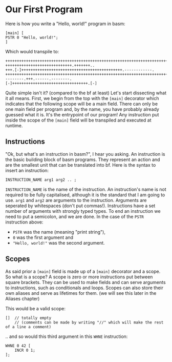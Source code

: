 # Our First Program

Here is how you write a "Hello, world!" program in basm:

```basm
[main] [
PSTR 0 "Hello, world!";
]
```

Which would transpile to:
```bf
++++++++++++++++++++++++++++++++++++++++++++++++++++++++++++++++++++++++.
+++++++++++++++++++++++++++++.+++++++..
+++.[-]++++++++++++++++++++++++++++++++++++++++++++.------------.
+++++++++++++++++++++++++++++++++++++++++++++++++++++++++++++++++++++++++++++++++++++++.
--------.+++.------.--------.
[-]+++++++++++++++++++++++++++++++++.[-]
```

Quite simple isn't it? (compared to the bf at least) Let's start dissecting what it all means.
First, we begin from the top with the `[main]` decorator which indicates that the following
scope will be a main field. There can only be one main field per program and, by the name, you
have probably already guessed what it is. It's the entrypoint of our program! Any instruction put inside the scope of the `[main]` field will be transpiled and executed at runtime.

## Instructions
"Ok, but what's an instruction in basm?", I hear you asking.
An instruction is the basic building block of basm programs.
They represent an action and are the smallest unit that can be translated into bf.
Here is the syntax to insert an instruction:
```
INSTRUCTION_NAME arg1 arg2 .. ;
```
`INSTRUCTION_NAME` is the name of the instruction.
An instruction's name is not required to be fully capitalised,
although it is the standard that I am going to use.
`arg1` and `arg2` are arguments to the instruction.
Arguments are seperated by whitespaces (don't put commas!).
Instructions have a set number of arguments with strongly typed types.
To end an instruction we need to put a semicolon, and we are done.
In the case of the `PSTR` instruction above:
* `PSTR` was the name (meaning "print string"),
* `0` was the first argument and
* `"Hello, world!"` was the second argument.

## Scopes
As said prior a `[main]` field is made up of a `[main]` decorator and a scope. So what is a scope?
A scope is zero or more instructions put between square brackets.
They can be used to make fields and can serve arguments to instructions,
such as conditionals and loops.
Scopes can also store their own aliases and serve as lifetimes for them.
(we will see this later in the Aliases chapter)

This would be a valid scope:
```basm
[]  // totally empty
    // (comments can be made by writing "//" which will make the rest of a line a comment)
```

.. and so would this third argument in this `WHNE` instruction:
```basm
WHNE 0 42 [
    INCR 0 1;
];
```